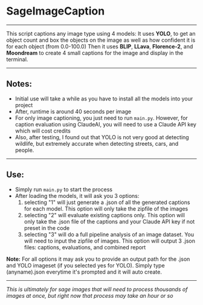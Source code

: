 # SageImageCaption
***

This script captions any image type using 4 models:
It uses **YOLO**, to get an object count and box the objects on the image as well as how confident it is for each object (from 0.0-100.0)
Then it uses **BLIP**, **LLava**, **Florence-2**, and **Moondream** to create 4 small captions for the image and display in the terminal.

***

## Notes:
* Initial use will take a while as you have to install all the models into your project
* After, runtime is around 40 seconds per image
* For only image captioning, you just need to run `main.py`. However, for caption evaluation using ClaudeAI, you will need to use a Claude API key which will cost credits
* Also, after testing, I found out that YOLO is not very good at detecting wildlife, but extremely accurate when detecting streets, cars, and people.

***

## Use:
- Simply run `main.py` to start the process
- After loading the models, it will ask you 3 options:
  1) selecting "1" will just generate a .json of all the generated captions for each model. This option will only take the zipfile of the images
  2) selecting "2" will evaluate existing captions only. This option will only take the .json file of the captions and your Claude API key if not preset in the code
  3) selecting "3" will do a full pipeline analysis of an image dataset. You will need to input the zipfile of images. This option will output 3 .json files: captions, evaluations, and combined report

 **Note:** For all options it may ask you to provide an output path for the .json and YOLO imageset (if you selected yes for YOLO). Simply type (anyname).json everytime it's prompted and it will auto create.

 ***
_This is ultimately for sage images that will need to process thousands of images at once, but right now that process may take an hour or so_


